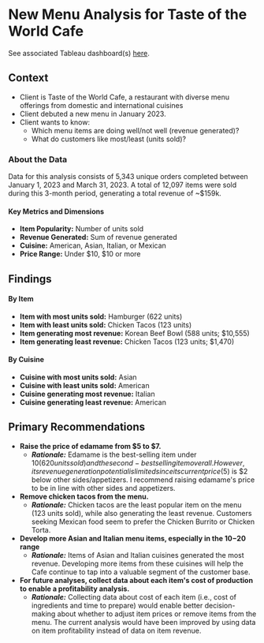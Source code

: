 # New Menu Analysis for Taste of the World Cafe
See associated Tableau dashboard(s) [here]([url](https://public.tableau.com/app/profile/jon.watford/viz/TasteoftheWorldCafeMenuAnalysis/KPIDashboard)).

## Context
- Client is Taste of the World Cafe, a restaurant with diverse menu offerings from domestic and international cuisines
- Client debuted a new menu in January 2023.
- Client wants to know:
	- Which menu items are doing well/not well (revenue generated)?
	- What do customers like most/least (units sold)?
 
### About the Data
Data for this analysis consists of 5,343 unique orders completed between January 1, 2023 and March 31, 2023. A total of 12,097 items were sold during this 3-month period, generating a total revenue of ~$159k. 

#### Key Metrics and Dimensions

- **Item Popularity:** Number of units sold 
- **Revenue Generated:** Sum of revenue generated 
- **Cuisine:** American, Asian, Italian, or Mexican
- **Price Range:** Under $10, $10 or more 

## Findings

#### By Item
- **Item with most units sold:** 		Hamburger (622 units)
- **Item with least units sold:** 		Chicken Tacos (123 units)
- **Item generating most revenue:**		Korean Beef Bowl (588 units; $10,555)
- **Item generating least revenue:** 	Chicken Tacos (123 units; $1,470)

#### By Cuisine
- **Cuisine with most units sold:** 		Asian
- **Cuisine with least units sold:** 		American
- **Cuisine generating most revenue:**		Italian
- **Cuisine generating least revenue:**		American

## Primary Recommendations

- **Raise the price of edamame from $5 to $7.**
	- ***Rationale:*** Edamame is the best-selling item under $10 (620 units sold) and the second-best selling item overall. However, its revenue generation potential is limited since its current price ($5) is $2 below other sides/appetizers. I recommend raising edamame's price to be in line with other sides and appetizers.
- **Remove chicken tacos from the menu.**  
	- ***Rationale:*** Chicken tacos are the least popular item on the menu (123 units sold), while also generating the least revenue. Customers seeking Mexican food seem to prefer the Chicken Burrito or Chicken Torta. 
- **Develop more Asian and Italian menu items, especially in the $10-$20 range**
	- ***Rationale:*** Items of Asian and Italian cuisines generated the most revenue. Developing more items from these cuisines will help the Cafe continue to tap into a valuable segment of the customer base.
- **For future analyses, collect data about each item's cost of production to enable a profitability analysis.**
	- ***Rationale:*** Collecting data about cost of each item (i.e., cost of ingredients and time to prepare) would enable better decision-making about whether to adjust item prices or remove items from the menu. The current analysis would have been improved by using data on item profitability instead of data on item revenue.
